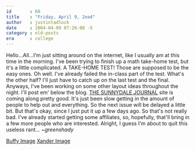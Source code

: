 ```yaml
---
id       : 60
title    : "Friday, April 9, 2oo4"
author   : justintadlock
date     : 2004-04-09 07:26:00 -5
category : old-posts
era      : college
---
```


Hello...All...I'm just sitting around on the internet, like I usually am at this time in the morning.  I've been trying to finish up a math take-home test, but it's a little complicated.  A TAKE-HOME TEST!  Those are supposed to be the easy ones.  Oh well.  I've already failed the in-class part of the test.  What's the other half?  I'll just have to catch up on the last test and the final.  Anyways, I've been working on some other layout ideas throughout the night.  I'll post em' below the blog.  <a href="/thesunnydalejournal" title="The Sunnydale Journal" rel="external"> THE SUNNYDALE JOURNAL</a> site is coming along pretty good.  It's just been slow getting in the amount of people to help out and everything.  So the next issue will be delayed a little bit.  But that's okay, since I just put it up a few days ago.  So that's not really bad.  I've already started getting some affiliates, so, hopefully, that'll bring in a few more people who are interested.  Alright, I guess I'm about to quit this useless rant...  <em> ~greenshady</em>

<a href="/art/images/BuffyFade.jpg" title="Buffy The Vampire Slayer Image I Designed" rel="external">Buffy Image</a>
<a href="/art/images/XanderDark00.jpg" title="Xander From Buffy The Vampire Slayer Image I Designed" rel="external">Xander Image</a>
